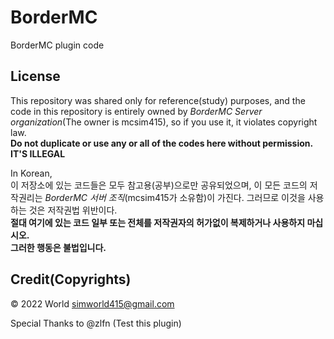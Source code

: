 # BorderMC
BorderMC plugin code

## License
This repository was shared only for reference(study) purposes, and the code in this repository is entirely owned by *BorderMC Server organization*(The owner is mcsim415), so if you use it, it violates copyright law. \
**Do not duplicate or use any or all of the codes here without permission.** \
**IT'S ILLEGAL**

In Korean, \
이 저장소에 있는 코드들은 모두 참고용(공부)으로만 공유되었으며, 이 모든 코드의 저작권리는 *BorderMC 서버 조직*(mcsim415가 소유함)이 가진다. 그러므로 이것을 사용하는 것은 저작권법 위반이다. \
**절대 여기에 있는 코드 일부 또는 전체를 저작권자의 허가없이 복제하거나 사용하지 마십시오.** \
**그러한 행동은 불법입니다.**

## Credit(Copyrights)
© 2022 World <simworld415@gmail.com>

Special Thanks to @zlfn (Test this plugin)

